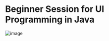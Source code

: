 # Beginner Session for UI Programming in Java
![image](https://github.com/roggersanguzu/Object-Oriented-Programming/assets/141458053/4979cc7a-2019-4bb3-82aa-f7e76805ee51)
